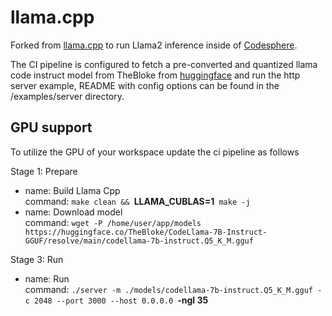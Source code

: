 # llama.cpp

Forked from [llama.cpp](https://github.com/ggerganov/llama.cpp) to run Llama2 inference inside of [Codesphere](https://codesphere.com).  

The CI pipeline is configured to fetch a pre-converted and quantized llama code instruct model from TheBloke from [huggingface](https://huggingface.co/TheBloke/CodeLlama-7B-Instruct-GGUF) and run the http server example, README with config options can be found in the /examples/server directory. 

## GPU support
To utilize the GPU of your workspace update the ci pipeline as follows

Stage 1: Prepare
  - name: Build Llama Cpp  
    command: `make clean && `**LLAMA_CUBLAS=1**` make -j`
  - name: Download model  
    command: `wget -P /home/user/app/models https://huggingface.co/TheBloke/CodeLlama-7B-Instruct-GGUF/resolve/main/codellama-7b-instruct.Q5_K_M.gguf`

Stage 3: Run
  - name: Run  
    command: `./server -m ./models/codellama-7b-instruct.Q5_K_M.gguf -c 2048 --port 3000 --host 0.0.0.0 `**-ngl 35**